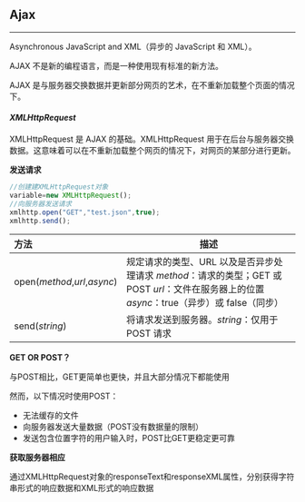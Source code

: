## **Ajax**

---

Asynchronous JavaScript and XML（异步的 JavaScript 和 XML）。

AJAX 不是新的编程语言，而是一种使用现有标准的新方法。

AJAX 是与服务器交换数据并更新部分网页的艺术，在不重新加载整个页面的情况下。



#### *XMLHttpRequest*

XMLHttpRequest 是 AJAX 的基础。XMLHttpRequest 用于在后台与服务器交换数据。这意味着可以在不重新加载整个网页的情况下，对网页的某部分进行更新。

**发送请求**

```javascript
//创建建XMLHttpRequest对象
variable=new XMLHttpRequest();
//向服务器发送请求
xmlhttp.open("GET","test.json",true);
xmlhttp.send();
```

| 方法                           | 描述                                       |
| :--------------------------- | ---------------------------------------- |
| open(*method*,*url*,*async*) | 规定请求的类型、URL 以及是否异步处理请求             *method*：请求的类型；GET 或 POST            *url*：文件在服务器上的位置       *async*：true（异步）或 false（同步） |
| send(*string*)               | 将请求发送到服务器。*string*：仅用于 POST 请求           |

**GET OR POST？**

与POST相比，GET更简单也更快，并且大部分情况下都能使用

然而，以下情况时使用POST：

- 无法缓存的文件
- 向服务器发送大量数据（POST没有数据量的限制）
- 发送包含位置字符的用户输入时，POST比GET更稳定更可靠

**获取服务器相应**

通过XMLHttpRequest对象的responseText和responseXML属性，分别获得字符串形式的响应数据和XML形式的响应数据



